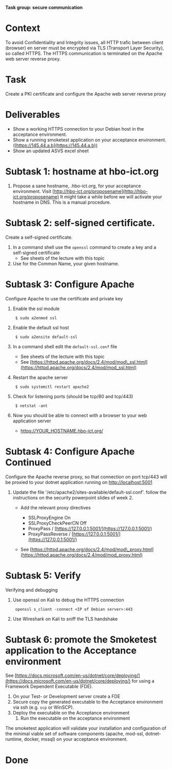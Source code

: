 **Task group: secure communication**

# Context

To avoid Confidentiality and Integrity issues, all HTTP trafic between client (browser) en server must be encrypted via TLS (Transport Layer Security), so called HTTPS. The HTTPS communication is terminated on the Apache web server reverse proxy.

# Task

Create a PKI certificate and configure the Apache web server reverse proxy

# Deliverables

-   Show a working HTTPS connection to your Debian host in the acceptance environment.
-   Show a running smoketest application on your acceptance environment. ([https://145.44.a.b](https://145.44.a.b))
-   Show an updated ASVS excel sheet

# Subtask 1: hostname at hbo-ict.org

1.  Propose a sane hostname, .hbo-ict.org, for your acceptance environment. Visit [http://hbo-ict.org/proposename](http://hbo-ict.org/proposename) It might take a while before we will activate your hostname in DNS. This is a manual procedure.

# Subtask 2: self-signed certificate.

Create a self-signed certificate.

1.  In a command shell use the `openssl` command to create a key and a self-signed certificate
    -   See sheets of the lecture with this topic
2.  Use for the Common Name, your given hostname.

# Subtask 3: Configure Apache

Configure Apache to use the certificate and private key

1.  Enable the ssl module
    
    ```
     $ sudo a2enmod ssl
    ```
    
2.  Enable the default ssl host
    
    ```
     $ sudo a2ensite default-ssl
    ```
    
3.  In a command shell edit the `default-ssl.conf` file
    
    -   See sheets of the lecture with this topic
    -   See [https://httpd.apache.org/docs/2.4/mod/mod\_ssl.html](https://httpd.apache.org/docs/2.4/mod/mod_ssl.html)
4.  Restart the apache server
    
    ```
     $ sudo systemctl restart apache2
    ```
    
5.  Check for listening ports (should be tcp/80 and tcp/443)
    
    ```
     $ netstat -ant
    ```
    
6.  Now you should be able to connect with a browser to your web application server
    
    -   [https://YOUR\_HOSTNAME.hbo-ict.org/](https://YOUR_HOSTNAME.hbo-ict.org/)

# Subtask 4: Configure Apache Continued

Configure the Apache reverse proxy, so that connection on port tcp/443 will be proxied to your dotnet application running on [http://localhost:5001](http://localhost:5001)

1.  Update the file '/etc/apache2/sites-available/default-ssl.conf'. follow the instructions on the security powerpoint slides of week 2.
    
    -   Add the relevant proxy directives
        
        -   SSLProxyEngine On
        -   SSLProxyCheckPeerCN Off
        -   ProxyPass / [https://127.0.0.1:5001/](https://127.0.0.1:5001/)
        -   ProxyPassReverse / [https://127.0.0.1:5001/](https://127.0.0.1:5001/)
    -   See [https://httpd.apache.org/docs/2.4/mod/mod\_proxy.html](https://httpd.apache.org/docs/2.4/mod/mod_proxy.html)
        

# Subtask 5: Verify

Verifying and debugging

1.  Use openssl on Kali to debug the HTTPS connection
    
    ```
     openssl s_client -connect <IP of Debian server>:443
    ```
    
2.  Use Wireshark on Kali to sniff the TLS handshake

# Subtask 6: promote the Smoketest application to the Acceptance environment

See [https://docs.microsoft.com/en-us/dotnet/core/deploying/](https://docs.microsoft.com/en-us/dotnet/core/deploying/) for using a Framework Dependent Executable (FDE).

1.  On your Test- or Development server create a FDE
2.  Secure copy the generated executable to the Acceptance environment via ssh (e.g. `scp` or WinSCP).
3.  Deploy the executable on the Acceptance environment
    1.  Run the executable on the acceptance environment

The smoketest application will validate your installation and configuration of the minimal viable set of software components (apache, mod-ssl, dotnet-runtime, docker, mssql) on your acceptance environment.

# Done